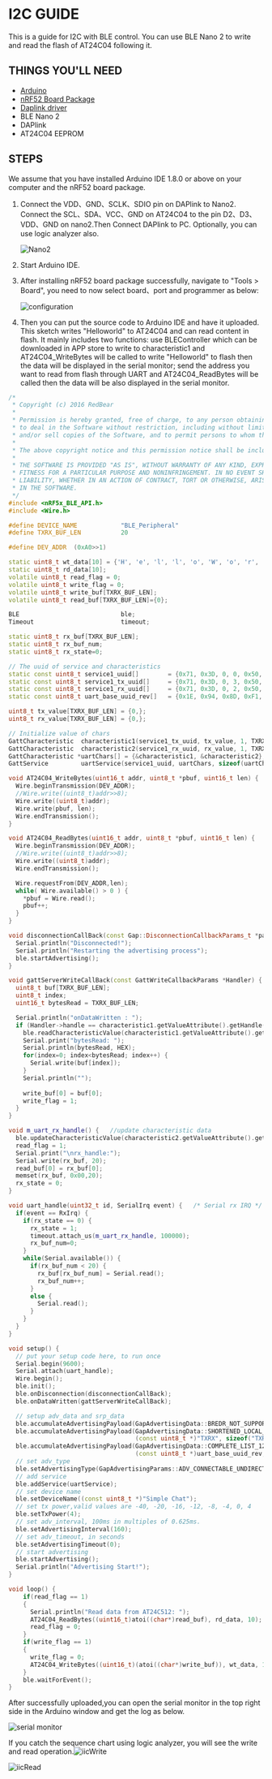 # I2C GUIDE

This is a guide for I2C with BLE control. You can use BLE Nano 2 to write and read the flash of AT24C04 following it.

## THINGS YOU'LL NEED
* [Arduino](./Arduino_Board_Package_Installation_Guide.md)
* [nRF52 Board Package](./Arduino_Board_Package_Installation_Guide.md)
* [Daplink driver](./DAPLink_User_Guide.md)
* BLE Nano 2
* DAPlink
* AT24C04 EEPROM

## STEPS
We assume that you have installed Arduino IDE 1.8.0 or above on your computer and the nRF52 board package.

1. Connect the VDD、GND、SCLK、SDIO pin on DAPlink to Nano2. Connect the SCL、SDA、VCC、GND on AT24C04 to the pin D2、D3、VDD、GND on nano2.Then Connect DAPlink to PC. Optionally, you can use logic analyzer also.

	![Nano2](./images/I2C_Connection.png)
2. Start Arduino IDE.
3. After installing nRF52 board package successfully, navigate to "Tools > Board", you need to now select board、port and programmer as below:
	
	![configuration](./images/config.png)
4. Then you can put the source code to Arduino IDE and have it uploaded. This sketch writes "Helloworld" to AT24C04 and can read content in flash. It mainly includes two functions: use BLEController which can be downloaded in APP store to write to characteristic1 and AT24C04_WriteBytes will be called to write "Helloworld" to flash then the data will be displayed in the serial monitor; send the address you want to read from flash through UART and AT24C04_ReadBytes will be called then the data will be also displayed in the serial monitor.     

```cpp
/* * Copyright (c) 2016 RedBear * * Permission is hereby granted, free of charge, to any person obtaining a copy of this software and associated documentation files (the "Software"), * to deal in the Software without restriction, including without limitation the rights to use, copy, modify, merge, publish, distribute, sublicense, * and/or sell copies of the Software, and to permit persons to whom the Software is furnished to do so, subject to the following conditions: * * The above copyright notice and this permission notice shall be included in all copies or substantial portions of the Software. * * THE SOFTWARE IS PROVIDED "AS IS", WITHOUT WARRANTY OF ANY KIND, EXPRESS OR IMPLIED, INCLUDING BUT NOT LIMITED TO THE WARRANTIES OF MERCHANTABILITY, * FITNESS FOR A PARTICULAR PURPOSE AND NONINFRINGEMENT. IN NO EVENT SHALL THE AUTHORS OR COPYRIGHT HOLDERS BE LIABLE FOR ANY CLAIM, DAMAGES OR OTHER * LIABILITY, WHETHER IN AN ACTION OF CONTRACT, TORT OR OTHERWISE, ARISING FROM, OUT OF OR IN CONNECTION WITH THE SOFTWARE OR THE USE OR OTHER DEALINGS * IN THE SOFTWARE. */#include <nRF5x_BLE_API.h>#include <Wire.h>#define DEVICE_NAME            "BLE_Peripheral"#define TXRX_BUF_LEN           20#define DEV_ADDR  (0xA0>>1)static uint8_t wt_data[10] = {'H', 'e', 'l', 'l', 'o', 'W', 'o', 'r', 'l', 'd'};static uint8_t rd_data[10];volatile uint8_t read_flag = 0;volatile uint8_t write_flag = 0;volatile uint8_t write_buf[TXRX_BUF_LEN];volatile uint8_t read_buf[TXRX_BUF_LEN]={0};BLE                            ble;Timeout                        timeout;static uint8_t rx_buf[TXRX_BUF_LEN];static uint8_t rx_buf_num;static uint8_t rx_state=0;// The uuid of service and characteristicsstatic const uint8_t service1_uuid[]        = {0x71, 0x3D, 0, 0, 0x50, 0x3E, 0x4C, 0x75, 0xBA, 0x94, 0x31, 0x48, 0xF1, 0x8D, 0x94, 0x1E};static const uint8_t service1_tx_uuid[]     = {0x71, 0x3D, 0, 3, 0x50, 0x3E, 0x4C, 0x75, 0xBA, 0x94, 0x31, 0x48, 0xF1, 0x8D, 0x94, 0x1E};static const uint8_t service1_rx_uuid[]     = {0x71, 0x3D, 0, 2, 0x50, 0x3E, 0x4C, 0x75, 0xBA, 0x94, 0x31, 0x48, 0xF1, 0x8D, 0x94, 0x1E};static const uint8_t uart_base_uuid_rev[]   = {0x1E, 0x94, 0x8D, 0xF1, 0x48, 0x31, 0x94, 0xBA, 0x75, 0x4C, 0x3E, 0x50, 0, 0, 0x3D, 0x71};uint8_t tx_value[TXRX_BUF_LEN] = {0,};uint8_t rx_value[TXRX_BUF_LEN] = {0,};// Initialize value of charsGattCharacteristic  characteristic1(service1_tx_uuid, tx_value, 1, TXRX_BUF_LEN, GattCharacteristic::BLE_GATT_CHAR_PROPERTIES_WRITE | GattCharacteristic::BLE_GATT_CHAR_PROPERTIES_WRITE_WITHOUT_RESPONSE );GattCharacteristic  characteristic2(service1_rx_uuid, rx_value, 1, TXRX_BUF_LEN, GattCharacteristic::BLE_GATT_CHAR_PROPERTIES_NOTIFY);GattCharacteristic *uartChars[] = {&characteristic1, &characteristic2};GattService         uartService(service1_uuid, uartChars, sizeof(uartChars) / sizeof(GattCharacteristic *));void AT24C04_WriteBytes(uint16_t addr, uint8_t *pbuf, uint16_t len) {  Wire.beginTransmission(DEV_ADDR);  //Wire.write((uint8_t)addr>>8);  Wire.write((uint8_t)addr);  Wire.write(pbuf, len);  Wire.endTransmission();}void AT24C04_ReadBytes(uint16_t addr, uint8_t *pbuf, uint16_t len) {  Wire.beginTransmission(DEV_ADDR);  //Wire.write((uint8_t)addr>>8);  Wire.write((uint8_t)addr);  Wire.endTransmission();  Wire.requestFrom(DEV_ADDR,len);  while( Wire.available() > 0 ) {    *pbuf = Wire.read();    pbuf++;  }}void disconnectionCallBack(const Gap::DisconnectionCallbackParams_t *params) {  Serial.println("Disconnected!");  Serial.println("Restarting the advertising process");  ble.startAdvertising();}void gattServerWriteCallBack(const GattWriteCallbackParams *Handler) {  uint8_t buf[TXRX_BUF_LEN];  uint8_t index;  uint16_t bytesRead = TXRX_BUF_LEN;  Serial.println("onDataWritten : ");  if (Handler->handle == characteristic1.getValueAttribute().getHandle()) {    ble.readCharacteristicValue(characteristic1.getValueAttribute().getHandle(), buf, &bytesRead);    Serial.print("bytesRead: ");    Serial.println(bytesRead, HEX);    for(index=0; index<bytesRead; index++) {      Serial.write(buf[index]);    }    Serial.println("");       write_buf[0] = buf[0];    write_flag = 1;  }}void m_uart_rx_handle() {   //update characteristic data  ble.updateCharacteristicValue(characteristic2.getValueAttribute().getHandle(), rx_buf, rx_buf_num);  read_flag = 1;  Serial.print("\nrx_handle:");  Serial.write(rx_buf, 20);  read_buf[0] = rx_buf[0];  memset(rx_buf, 0x00,20);  rx_state = 0;}void uart_handle(uint32_t id, SerialIrq event) {   /* Serial rx IRQ */  if(event == RxIrq) {    if(rx_state == 0) {      rx_state = 1;      timeout.attach_us(m_uart_rx_handle, 100000);      rx_buf_num=0;    }    while(Serial.available()) {      if(rx_buf_num < 20) {        rx_buf[rx_buf_num] = Serial.read();        rx_buf_num++;      }      else {        Serial.read();      }    }  }}void setup() {  // put your setup code here, to run once  Serial.begin(9600);  Serial.attach(uart_handle);  Wire.begin();  ble.init();  ble.onDisconnection(disconnectionCallBack);  ble.onDataWritten(gattServerWriteCallBack);  // setup adv_data and srp_data  ble.accumulateAdvertisingPayload(GapAdvertisingData::BREDR_NOT_SUPPORTED);  ble.accumulateAdvertisingPayload(GapAdvertisingData::SHORTENED_LOCAL_NAME,                                   (const uint8_t *)"TXRX", sizeof("TXRX") - 1);  ble.accumulateAdvertisingPayload(GapAdvertisingData::COMPLETE_LIST_128BIT_SERVICE_IDS,                                   (const uint8_t *)uart_base_uuid_rev, sizeof(uart_base_uuid_rev));  // set adv_type  ble.setAdvertisingType(GapAdvertisingParams::ADV_CONNECTABLE_UNDIRECTED);  // add service  ble.addService(uartService);  // set device name  ble.setDeviceName((const uint8_t *)"Simple Chat");  // set tx power,valid values are -40, -20, -16, -12, -8, -4, 0, 4  ble.setTxPower(4);  // set adv_interval, 100ms in multiples of 0.625ms.  ble.setAdvertisingInterval(160);  // set adv_timeout, in seconds  ble.setAdvertisingTimeout(0);  // start advertising  ble.startAdvertising();  Serial.println("Advertising Start!");}void loop() {    if(read_flag == 1)    {      Serial.println("Read data from AT24C512: ");      AT24C04_ReadBytes((uint16_t)atoi((char*)read_buf), rd_data, 10);      read_flag = 0;    }    if(write_flag == 1)    {      write_flag = 0;      AT24C04_WriteBytes((uint16_t)(atoi((char*)write_buf)), wt_data, 10);          }    ble.waitForEvent();}
```

After successfully uploaded,you can open the serial monitor in the top right side in the Arduino window and get the log as below.

![serial monitor](./images/serialMonitor.png)

If you catch the sequence chart using logic analyzer, you will see the write and read operation.![iicWrite](./images/I2C_Write.png)

![iicRead](./images/I2C_Read.png) 	  




  
